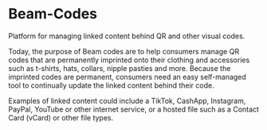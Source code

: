 # Beam-Codes
Platform for managing linked content behind QR and other visual codes.

Today, the purpose of Beam codes are to help consumers manage QR codes that are permanently imprinted onto their clothing and accessories such as t-shirts, hats, collars, nipple pasties and more. Because the imprinted codes are permanent, consumers need an easy self-managed tool to continually update the linked content behind their code.

Examples of linked content could include a TikTok, CashApp, Instagram, PayPal, YouTube or other internet service, or a hosted file such as a Contact Card (vCard) or other file types. 
